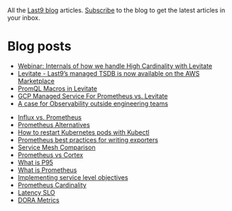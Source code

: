 All the [Last9 blog](https://last9.io/blog) articles. [Subscribe](https://last9.io/blog/subscribe) to the blog to get the latest articles in your inbox.

# Blog posts
<!-- BLOG-POST-LIST:START -->
- [Webinar: Internals of how we handle High Cardinality with Levitate](https://last9.io/blog/webinar-internals-how-we-tame-high-cardinality/)
- [Levitate - Last9’s managed TSDB is now available on the AWS Marketplace](https://last9.io/blog/levitate-last9s-managed-tsdb-is-now-available-on-the-aws-marketplace/)
- [PromQL Macros in Levitate](https://last9.io/blog/standardize-promql-with-macros/)
- [GCP Managed Service For Prometheus vs. Levitate](https://last9.io/blog/levitate-vs-google-managed-prometheus/)
- [A case for Observability outside engineering teams](https://last9.io/blog/a-case-for-observability-outside-engineering-teams/)
<!-- BLOG-POST-LIST:END -->
- [Influx vs. Prometheus](https://last9.io/blog/prometheus-vs-influxdb/)
- [Prometheus Alternatives](https://last9.io/blog/prometheus-alternatives/)
- [How to restart Kubernetes pods with Kubectl](https://last9.io/blog/how-to-restart-kubernetes-pods-with-kubectl-tutorial/)
- [Prometheus best practices for writing exporters](https://last9.io/blog/best-practices-using-and-writing-prometheus-exporters/)
- [Service Mesh Comparison](https://last9.io/blog/comparing-popular-service-mesh-offerings/)
- [Prometheus vs Cortex](https://last9.io/blog/prometheus-vs-cortex/)
- [What is P95](https://last9.io/blog/your-percentiles-are-incorrect-p99-of-the-times/)
- [What is Prometheus](https://last9.io/blog/what-is-prometheus/)
- [Implementing service level objectives](https://last9.io/blog/a-practical-guide-to-implementing-slos/)
- [Prometheus Cardinality](https://last9.io/blog/how-to-manage-high-cardinality-metrics-in-prometheus/)
- [Latency SLO](https://last9.io/blog/latency-slo/)
- [DORA Metrics](https://last9.io/blog/dora-metrics/)
